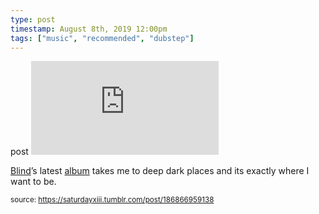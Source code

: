 ```yaml
---
type: post
timestamp: August 8th, 2019 12:00pm
tags: ["music", "recommended", "dubstep"]
---
```

post
<embed type="audio/mpeg" src="https://bandcamp.com/stream_redirect?enc=mp3-128&amp;track_id=3114575757&amp;ts=1618890939&amp;t=80e1a1359e25e2d6017cc5b80f4852fdf25de0f9"></embed>

       
<a href="https://www.blindedm.com" target="_blank">Blind</a>’s latest <a href="https://blindhandicap.bandcamp.com/album/submerged" target="_blank">album</a> takes me to deep dark places and its exactly where I want to be.
 
      
  
<small>source: https://saturdayxiii.tumblr.com/post/186866959138</small>